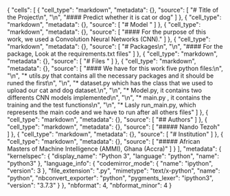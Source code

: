 {
 "cells": [
  {
   "cell_type": "markdown",
   "metadata": {},
   "source": [
    "# Title of the Project\n",
    "\n",
    "#### Predict whether it is cat or dog"
   ]
  },
  {
   "cell_type": "markdown",
   "metadata": {},
   "source": [
    "# Model "
   ]
  },
  {
   "cell_type": "markdown",
   "metadata": {},
   "source": [
    "#### For the purpose of this work, we used a Convolution Neural Networks (CNN)."
   ]
  },
  {
   "cell_type": "markdown",
   "metadata": {},
   "source": [
    "# Packages\n",
    "\n",
    "#### For the package, Look at the requirements.txt files"
   ]
  },
  {
   "cell_type": "markdown",
   "metadata": {},
   "source": [
    "# Files "
   ]
  },
  {
   "cell_type": "markdown",
   "metadata": {},
   "source": [
    "#### We have for this work five python files:\n",
    "\n",
    "*  utils.py that contains all the necessary packages and it should be runed the first\n",
    "\n",
    "* dataset.py which has the class that we used to upload our cat and dog dataset.\n",
    "\n",
    "* Model.py, it contains two differents CNN models implemented\n",
    "\n",
    "* main.py , it contains the training and the test functions\n",
    "\n",
    "* Lasly run_main.py, which represents the main code and we have to run after all others files"
   ]
  },
  {
   "cell_type": "markdown",
   "metadata": {},
   "source": [
    "## Authors"
   ]
  },
  {
   "cell_type": "markdown",
   "metadata": {},
   "source": [
    "##### Nando Tezoh"
   ]
  },
  {
   "cell_type": "markdown",
   "metadata": {},
   "source": [
    "# Institution"
   ]
  },
  {
   "cell_type": "markdown",
   "metadata": {},
   "source": [
    "##### African Masters of Machine Intelligence (AMMI), Ghana (Accra)"
   ]
  }
 ],
 "metadata": {
  "kernelspec": {
   "display_name": "Python 3",
   "language": "python",
   "name": "python3"
  },
  "language_info": {
   "codemirror_mode": {
    "name": "ipython",
    "version": 3
   },
   "file_extension": ".py",
   "mimetype": "text/x-python",
   "name": "python",
   "nbconvert_exporter": "python",
   "pygments_lexer": "ipython3",
   "version": "3.7.3"
  }
 },
 "nbformat": 4,
 "nbformat_minor": 4
}
